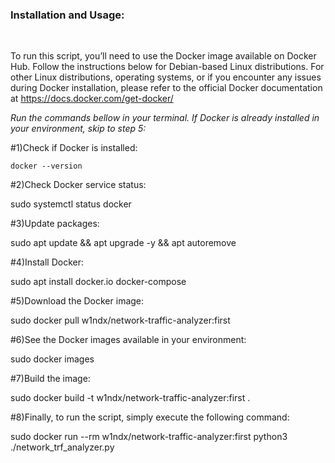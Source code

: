 <h3>Installation and Usage:</h3><br>

To run this script, you’ll need to use the Docker image available on Docker Hub. Follow the instructions below for Debian-based Linux distributions. For other Linux distributions, operating systems, or if you encounter any issues during Docker installation, please refer to the official Docker documentation at https://docs.docker.com/get-docker/

*Run the commands bellow in your terminal. If Docker is already installed in your environment, skip to step 5:*<br>

#1)Check if Docker is installed:<br> 

`docker --version`

#2)Check Docker service status:<br> 

<prev>sudo systemctl status docker</prev>

#3)Update packages:<br> 

<prev>sudo apt update && apt upgrade -y && apt autoremove</prev>

#4)Install Docker:<br> 

<prev>sudo apt install docker.io docker-compose</prev>

#5)Download the Docker image:<br>

<prev>sudo docker pull w1ndx/network-traffic-analyzer:first</prev>

#6)See the Docker images available in your environment:<br> 

<prev>sudo docker images</prev>

#7)Build the image:<br>

<prev>sudo docker build -t w1ndx/network-traffic-analyzer:first .</prev>

#8)Finally, to run the script, simply execute the following command:<br>

<prev>sudo docker run --rm w1ndx/network-traffic-analyzer:first python3 ./network_trf_analyzer.py</prev>
